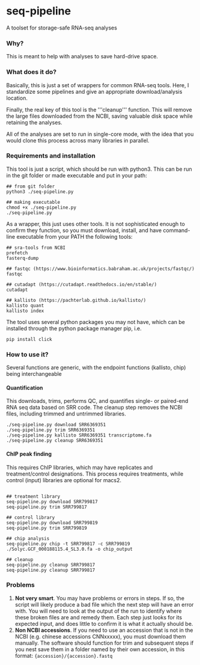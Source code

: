 # seq-pipeline
A toolset for storage-safe RNA-seq analyses


### Why?

This is meant to help with analyses to save hard-drive space.

### What does it do?

Basically, this is just a set of wrappers for common RNA-seq tools. Here, I standardize some pipelines and give an appropriate download/analysis location.

Finally, the real key of this tool is the '''cleanup''' function. This will remove the large files downloaded from the NCBI, saving valuable disk space while retaining the analyses.

All of the analyses are set to run in single-core mode, with the idea that you would clone this process across many libraries in parallel.



### Requirements and installation

This tool is just a script, which should be run with python3. This can be run in the git folder or made executable and put in your path:

```
## from git folder
python3 ./seq-pipeline.py

## making executable
chmod +x ./seq-pipeline.py
./seq-pipeline.py
```

As a wrapper, this just uses other tools. It is not sophisticated enough to confirm they function, so you must download, install, and have command-line executable from your PATH the following tools:

```
## sra-tools from NCBI
prefetch
fasterq-dump

## fastqc (https://www.bioinformatics.babraham.ac.uk/projects/fastqc/)
fastqc

## cutadapt (https://cutadapt.readthedocs.io/en/stable/)
cutadapt 

## kallisto (https://pachterlab.github.io/kallisto/)
kallisto quant
kallisto index
```

The tool uses several python packages you may not have, which can be installed through the python package manager pip, i.e.
```
pip install click
```


### How to use it?

Several functions are generic, with the endpoint functions (kallisto, chip) being interchangeable

#### Quantification
This downloads, trims, performs QC, and quantifies single- or paired-end RNA seq data based on SRR code. The cleanup step removes the NCBI files, including trimmed and untrimmed libraries.

```
./seq-pipeline.py download SRR6369351
./seq-pipeline.py trim SRR6369351
./seq-pipeline.py kallisto SRR6369351 transcriptome.fa
./seq-pipeline.py cleanup SRR6369351
```

#### ChIP peak finding

This requires ChIP libraries, which may have replicates and treatment/control designations. This process requires treatments, while control (input) libraries are optional for macs2.

```

## treatment library
seq-pipeline.py download SRR799817
seq-pipeline.py trim SRR799817

## control library
seq-pipeline.py download SRR799819
seq-pipeline.py trim SRR799819

## chip analysis
seq-pipeline.py chip -t SRR799817 -c SRR799819 ./Solyc.GCF_000188115.4_SL3.0.fa -o chip_output

## cleanup
seq-pipeline.py cleanup SRR799817
seq-pipeline.py cleanup SRR799817
```


### Problems

1) **Not very smart**. You may have problems or errors in steps. If so, the script will likely produce a bad file which the next step will have an error with. You will need to look at the output of the run to identify where these broken files are and remedy them. Each step just looks for its expected input, and does little to confirm it is what it actually should be.
2) **Non NCBI accessions**. If you need to use an accession that is not in the NCBI (e.g. chinese accessions CNNxxxxx), you must download them manually. The software should function for trim and subsequent steps if you nest save them in a folder named by their own accession, in this format: ```{accession}/{accession}.fastq```




